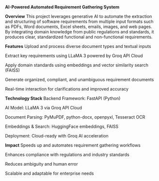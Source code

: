 ********AI-Powered Automated Requirement Gathering System********

****Overview****
This project leverages generative AI to automate the extraction and structuring of software requirements from multiple input formats such as PDFs, Word documents, Excel sheets, emails, images, and web pages. By integrating domain knowledge from public regulations and standards, it produces clear, standardized functional and non-functional requirements.

****Features****
Upload and process diverse document types and textual inputs

Extract key requirements using LLaMA 3 powered by Groq API Cloud

Apply domain standards using embeddings and vector similarity search (FAISS)

Generate organized, compliant, and unambiguous requirement documents

Real-time interaction for clarifications and improved accuracy

****Technology Stack****
Backend Framework: FastAPI (Python)

AI Model: LLaMA 3 via Groq API Cloud

Document Parsing: PyMuPDF, python-docx, openpyxl, Tesseract OCR

Embeddings & Search: HuggingFace embeddings, FAISS

Deployment: Cloud-ready with Groq AI acceleration

****Impact****
Speeds up and automates requirement gathering workflows

Enhances compliance with regulations and industry standards

Reduces ambiguity and human error

Scalable and adaptable for enterprise needs

